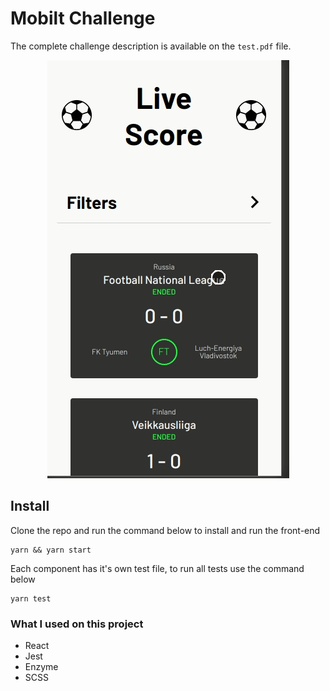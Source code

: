# Mobilt Challenge

The complete challenge description is available on the `test.pdf` file.

<p align="center" style="width:'150px'">
  <img src="./demo.gif" style="height:'150px'">
</p>

## Install

Clone the repo and run the command below to install and run the front-end

```
yarn && yarn start
```

Each component has it's own test file, to run all tests use the command below

```
yarn test
```

### What I used on this project

- React
- Jest
- Enzyme
- SCSS
